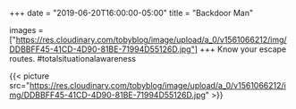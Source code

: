 +++
date = "2019-06-20T16:00:00-05:00"
title = "Backdoor Man"

images = ["https://res.cloudinary.com/tobyblog/image/upload/a_0/v1561066212/img/DDBBFF45-41CD-4D90-81BE-71994D55126D.jpg"]
+++
Know your escape routes. #totalsituationalawareness

{{< picture src="https://res.cloudinary.com/tobyblog/image/upload/a_0/v1561066212/img/DDBBFF45-41CD-4D90-81BE-71994D55126D.jpg" >}}
